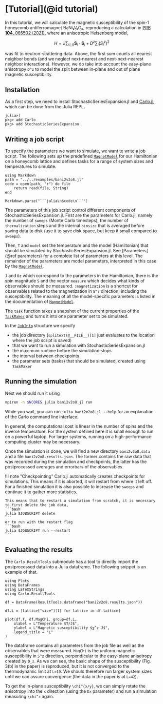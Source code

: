 # [Tutorial](@id tutorial)

In this tutorial, we will calculate the magnetic susceptibility of the spin-1 honeycomb antiferromagnet BaNi₂V₂O₈, reproducing a calculation in [PRB **104**, 065502 (2021)](https://doi.org/10.1103/physrevb.104.064402), where an anisotropic Heisenberg model,

```math
    H = J \sum_{⟨i,j⟩} \mathbf{S}_i \cdot \mathbf{S}_j + D^z \sum_i (S^z_i)^2
```
 was fit to neutron-scattering data. Above, the first sum counts all nearest neighbor bonds (and we neglect next-nearest and next-next-nearest neighbor interactions). However, we do take into account the easy-plane anisotropy ``D^z`` to model the split between in-plane and out of plane magnetic susceptibility.

## Installation

As a first step, we need to install StochasticSeriesExpansion.jl and [Carlo.jl](https://lukas-weber.github.io/Carlo.jl/stable/), which can be done from the Julia REPL.

    julia>]
    pkg> add Carlo
    pkg> add StochasticSeriesExpansion

## Writing a job script

To specify the parameters we want to simulate, we want to write a job script. The following sets up the predefined [`MagnetModel`](@ref) for our Hamiltonian on a honeycomb lattice and defines tasks for a range of system sizes and temperatures to simulate.
```@eval
using Markdown
path = "../../examples/bani2v2o8.jl"
code = open(path, "r") do file
    return read(file, String)
end

Markdown.parse("```julia\n$code\n```")
```
The parameters of this job script control different components of StochasticSeriesExpansion.jl. First are the parameters for Carlo.jl, namely the number of `sweeps` (Monte Carlo timesteps), the number of `thermalization` steps and the internal `binsize` that is averaged before saving data to disk (use it to save disk space, but keep it small compared to `sweeps`).

Then, `T` and `model` set the temperature and the model (Hamiltonian) that should be simulated by StochasticSeriesExpansion.jl. See [Parameters](@ref parameters) for a complete list of parameters at this level. The remainder of the parameters are model parameters, interpreted in this case by the [`MagnetModel`](@ref).

`J` and `Dz` which correspond to the parameters in the Hamiltonian, there is the spin magnitude `S` and the vector `measure` which decides what kinds of observables should be measured. `:magnetization` is a shortcut for observables related to the magnetization in ``S^z`` direction, including the susceptibility. The meaning of all the model-specific parameters is listed in the documentation of [`MagnetModel`](@ref).

The `task` function takes a snapshot of the current properties of the [`TaskMaker`](https://lukas-weber.github.io/Carlo.jl/stable/jobtools.html#Carlo.JobTools.TaskMaker) and turns it into one parameter set to be simulated.

In the [`JobInfo`](https://lukas-weber.github.io/Carlo.jl/stable/jobtools.html#Carlo.JobTools.JobInfo) structure we specify

* the job directory (`splitext(@__FILE__)[1]` just evaluates to the location where the job script is saved)
* that we want to run a simulation with StochasticSeriesExpansion.jl
* the maximum runtime before the simulation stops
* the interval between checkpoints
* the parameter sets (tasks) that should be simulated, created using `TaskMaker`

## Running the simulation
Next we should run it using
```bash
mpirun -n $NCORES julia bani2v2o8.jl run
```
While you wait, you can run `julia bani2v2o8.jl --help` for an explanation of the Carlo command line interface.

In general, the computational cost is linear in the number of spins and the inverse temperature. For the system defined here it is small enough to run on a powerful laptop. For larger systems, running on a high-performance computing cluster may be necessary.

Once the simulation is done, we will find a new directory `bani2v2o8.data` and a file `bani2v2o8.results.json`. The former contains the raw data that was recorded during the simulation and checkpoints, the latter has the postprocessed averages and errorbars of the observables.

!!! note "Checkpointing"
    Carlo.jl automatically creates checkpoints for simulations. This means if it is aborted, it will restart from where it left off. For a finished simulation it is also possible to increase the `sweeps` and continue it to gather more statistics.
    
    This means that to restart a simulation from scratch, it is necessary to first delete the job data,
    ```bash
    julia $JOBSCRIPT delete
    ```
    or to run with the restart flag
    ```bash
    julia $JOBSCRIPT run --restart
    ```

## Evaluating the results

The `Carlo.ResultTools` submodule has a tool to directly import the postprocessed data into a Julia dataframe. The following snippet is an example of that.

```@example
using Plots
using DataFrames
using LaTeXStrings
using Carlo.ResultTools

df = DataFrame(ResultTools.dataframe("bani2v2o8.results.json"))

df.L = [lattice["size"][1] for lattice in df.lattice]

plot(df.T, df.MagChi, group=df.L,
    xlabel = L"Temperature $T/J$",
    ylabel = L"Magnetic susceptibility $χ^z J$",
    legend_title = "L"
)
```
The dataframe contains all parameters from the job file as well as the observables that were measured. `MagChi` is the uniform magnetic susceptibility in ``S^z`` direction, perpendicular to the easy-plane anisotropy created by ``D_z``. As we can see, the basic shape of the susceptibility (Fig. 3(b) in the paper) is reproduced, but it is not converged to the thermodynamic limit at ``L=10``. We should therefore run larger system sizes until we can assure convergence (the data in the paper is at ``L=42``).

To get the in-plane susceptibility ``\chi^{x/y}``, we can simply rotate the anisotropy into the ``x`` direction (using the `Dx` parameter) and run a simulation measuring ``\chi^z`` again.
